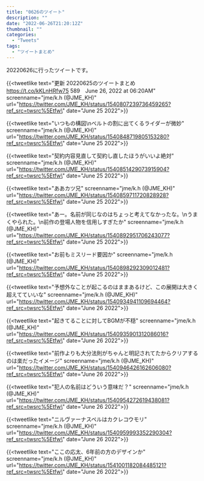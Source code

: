 ```yaml
---
title: "0626のツイート"
description: ""
date: "2022-06-26T21:20:12Z"
thumbnail: ""
categories:
  - "Tweets"
tags:
  - "ツイートまとめ"
---
```

20220626に行ったツイートです。
<!--more-->
{{<tweetlike text=\"更新 20220625のツイートまとめ https://t.co/kKLnHRfw75 589　June 26, 2022 at 06:20AM\" screenname=\"jme/k.h (@JME_KH)\" url=\"https://twitter.com/JME_KH/status/1540807239736459265?ref_src=twsrc%5Etfw\" date=\"June 25 2022\">}}

{{<tweetlike text=\"いつもの構図\nベルトの割に出てくるライダーが微妙\" screenname=\"jme/k.h (@JME_KH)\" url=\"https://twitter.com/JME_KH/status/1540848719805153280?ref_src=twsrc%5Etfw\" date=\"June 25 2022\">}}

{{<tweetlike text=\"契約内容見直して契約し直したほうがいいよ絶対\" screenname=\"jme/k.h (@JME_KH)\" url=\"https://twitter.com/JME_KH/status/1540851429073915904?ref_src=twsrc%5Etfw\" date=\"June 25 2022\">}}

{{<tweetlike text=\"ああカツ兄\" screenname=\"jme/k.h (@JME_KH)\" url=\"https://twitter.com/JME_KH/status/1540859711720828928?ref_src=twsrc%5Etfw\" date=\"June 25 2022\">}}

{{<tweetlike text=\"あー。名前が同じなのはちょっと考えてなかったな。\nうまくやられた。\n前作の登場人物を信用しすぎたか\" screenname=\"jme/k.h (@JME_KH)\" url=\"https://twitter.com/JME_KH/status/1540892951706243077?ref_src=twsrc%5Etfw\" date=\"June 25 2022\">}}

{{<tweetlike text=\"お前もミスリード要因か\" screenname=\"jme/k.h (@JME_KH)\" url=\"https://twitter.com/JME_KH/status/1540898292309012481?ref_src=twsrc%5Etfw\" date=\"June 25 2022\">}}

{{<tweetlike text=\"予想外なことが起こるのはままあるけど、この展開は大きく超えてていいな\" screenname=\"jme/k.h (@JME_KH)\" url=\"https://twitter.com/JME_KH/status/1540934941109694464?ref_src=twsrc%5Etfw\" date=\"June 26 2022\">}}

{{<tweetlike text=\"起きてることに対してBGMが不穏\" screenname=\"jme/k.h (@JME_KH)\" url=\"https://twitter.com/JME_KH/status/1540935901312086016?ref_src=twsrc%5Etfw\" date=\"June 26 2022\">}}

{{<tweetlike text=\"前作よりも大分法則がちゃんと明記されてたからクリアするのは楽だったイメージ\" screenname=\"jme/k.h (@JME_KH)\" url=\"https://twitter.com/JME_KH/status/1540946426162606080?ref_src=twsrc%5Etfw\" date=\"June 26 2022\">}}

{{<tweetlike text=\"犯人の名前はどういう意味だ？\" screenname=\"jme/k.h (@JME_KH)\" url=\"https://twitter.com/JME_KH/status/1540954272619438081?ref_src=twsrc%5Etfw\" date=\"June 26 2022\">}}

{{<tweetlike text=\"ニルヴァーナスペルはカクレコウモリ\" screenname=\"jme/k.h (@JME_KH)\" url=\"https://twitter.com/JME_KH/status/1540959993352290304?ref_src=twsrc%5Etfw\" date=\"June 26 2022\">}}

{{<tweetlike text=\"ここの応太、6年前の方のデザインか\" screenname=\"jme/k.h (@JME_KH)\" url=\"https://twitter.com/JME_KH/status/1541001182084485121?ref_src=twsrc%5Etfw\" date=\"June 26 2022\">}}

